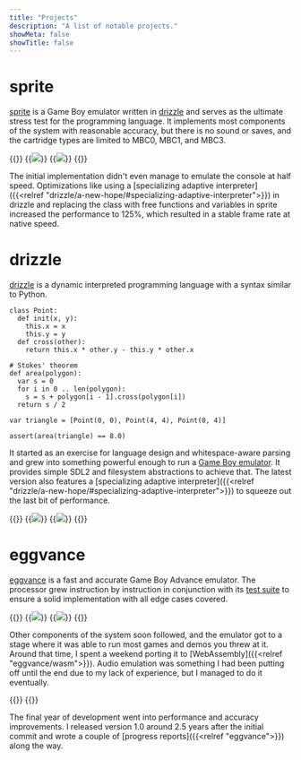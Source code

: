 ```yaml
---
title: "Projects"
description: "A list of notable projects."
showMeta: false
showTitle: false
---
```

# sprite
[sprite](https://github.com/jsmolka/sprite) is a Game Boy emulator written in [drizzle](#drizzle) and serves as the ultimate stress test for the programming language. It implements most components of the system with reasonable accuracy, but there is no sound or saves, and the cartridge types are limited to MBC0, MBC1, and MBC3.

{{<wrap>}}
  {{<image src="images/technology.png" caption="Technology is incredible guy">}}
  {{<image src="images/zelda.png" caption="Zelda intro sequence">}}
{{</wrap>}}

The initial implementation didn't even manage to emulate the console at half speed. Optimizations like using a [specializing adaptive interpreter]({{<relref "drizzle/a-new-hope/#specializing-adaptive-interpreter">}}) in drizzle and replacing the class with free functions and variables in sprite increased the performance to 125%, which resulted in a stable frame rate at native speed.

# drizzle
[drizzle](https://github.com/jsmolka/drizzle) is a dynamic interpreted programming language with a syntax similar to Python.

```drizzle
class Point:
  def init(x, y):
    this.x = x
    this.y = y
  def cross(other):
    return this.x * other.y - this.y * other.x

# Stokes' theorem
def area(polygon):
  var s = 0
  for i in 0 .. len(polygon):
    s = s + polygon[i - 1].cross(polygon[i])
  return s / 2

var triangle = [Point(0, 0), Point(4, 4), Point(0, 4)]

assert(area(triangle) == 8.0)
```

It started as an exercise for language design and whitespace-aware parsing and grew into something powerful enough to run a [Game Boy emulator](#sprite). It provides simple SDL2 and filesystem abstractions to achieve that. The latest version also features a [specializing adaptive interpreter]({{<relref "drizzle/a-new-hope/#specializing-adaptive-interpreter">}}) to squeeze out the last bit of performance.

{{<wrap>}}
  {{<image src="images/icon-drizzle.png" caption="Icon of drizzle rendered with SDL2">}}
  {{<image src="images/icon-eggvance.png" caption="Icon of eggvance rendered with SDL2">}}
{{</wrap>}}

# eggvance
[eggvance](https://github.com/jsmolka/eggvance) is a fast and accurate Game Boy Advance emulator. The processor grew instruction by instruction in conjunction with its [test suite](https://github.com/jsmolka/gba-tests) to ensure a solid implementation with all edge cases covered.

{{<wrap>}}
  {{<image src="images/mew.png" caption="Mew on Faraway Island">}}
  {{<image src="images/mother.png" caption="Final moments of Mother 3">}}
{{</wrap>}}

Other components of the system soon followed, and the emulator got to a stage where it was able to run most games and demos you threw at it. Around that time, I spent a weekend porting it to [WebAssembly]({{<relref "eggvance/wasm">}}). Audio emulation was something I had been putting off until the end due to my lack of experience, but I managed to do it eventually.

{{<wrap>}}
  {{<audio src="audio/battle-frontier.mp3" caption="Pokémon Emerald battle frontier theme">}}
{{</wrap>}}

The final year of development went into performance and accuracy improvements. I released version 1.0 around 2.5 years after the initial commit and wrote a couple of [progress reports]({{<relref "eggvance">}}) along the way.
